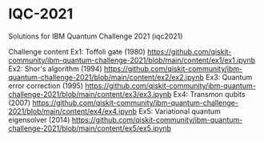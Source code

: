 # IQC-2021
Solutions for IBM Quantum Challenge 2021 (iqc2021)

Challenge content
Ex1: Toffoli gate (1980) https://github.com/qiskit-community/ibm-quantum-challenge-2021/blob/main/content/ex1/ex1.ipynb
Ex2: Shor's algorithm (1994)	https://github.com/qiskit-community/ibm-quantum-challenge-2021/blob/main/content/ex2/ex2.ipynb
Ex3: Quantum error correction (1995)	https://github.com/qiskit-community/ibm-quantum-challenge-2021/blob/main/content/ex3/ex3.ipynb
Ex4: Transmon qubits (2007)	https://github.com/qiskit-community/ibm-quantum-challenge-2021/blob/main/content/ex4/ex4.ipynb
Ex5: Variational quantum eigensolver (2014)	https://github.com/qiskit-community/ibm-quantum-challenge-2021/blob/main/content/ex5/ex5.ipynb
